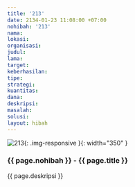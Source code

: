 ```yaml
---
title: '213'
date: 2134-01-23 11:08:00 +07:00
nohibah: '213'
nama:
lokasi:
organisasi:
judul:
lama:
target:
keberhasilan:
tipe:
strategi:
kuantitas:
dana:
deskripsi:
masalah:
solusi:
layout: hibah
---
```


![213](/static/img/hibahcms/213.png){: .img-responsive }{: width="350" }

### {{ page.nohibah }} - {{ page.title }}

{{ page.deskripsi }}

